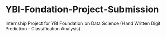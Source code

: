 # YBI-Fondation-Project-Submission
Internship Project for YBI Foundation on Data Science (Hand Written Digit Prediction - Classification Analysis)

